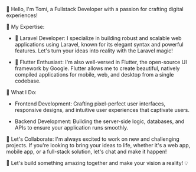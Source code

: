 👋 Hello, I'm Tomi, a Fullstack Developer with a passion for crafting digital experiences!

💼 My Expertise:
- 🚀 Laravel Developer: I specialize in building robust and scalable web applications using Laravel, known for its elegant syntax and powerful features. Let's turn your ideas into reality with the Laravel magic!

- 📱 Flutter Enthusiast: I'm also well-versed in Flutter, the open-source UI framework by Google. Flutter allows me to create beautiful, natively compiled applications for mobile, web, and desktop from a single codebase.

🔨 What I Do:
- Frontend Development: Crafting pixel-perfect user interfaces, responsive designs, and intuitive user experiences that captivate users.

- Backend Development: Building the server-side logic, databases, and APIs to ensure your application runs smoothly.

🤝 Let's Collaborate:
I'm always excited to work on new and challenging projects. If you're looking to bring your ideas to life, whether it's a web app, mobile app, or a full-stack solution, let's chat and make it happen!

🚀 Let's build something amazing together and make your vision a reality! 💡
